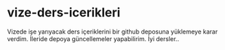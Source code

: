 # vize-ders-icerikleri
 Vizede işe yarıyacak ders içeriklerini bir github deposuna yüklemeye karar verdim.
 İleride depoya güncellemeler yapabilirim.
 İyi dersler..
